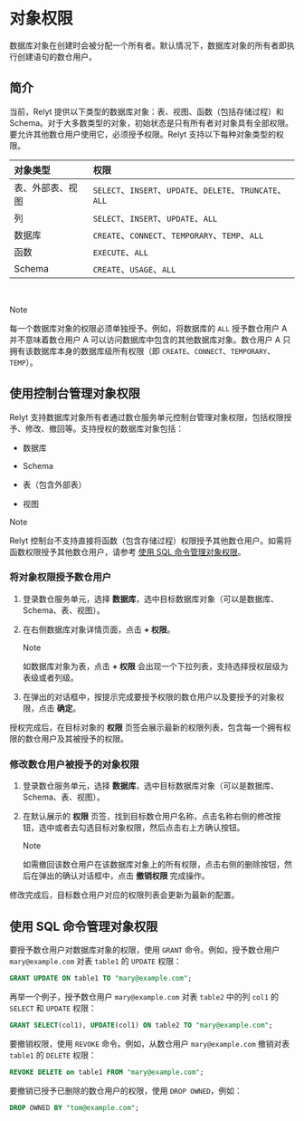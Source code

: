 # 对象权限

数据库对象在创建时会被分配一个所有者。默认情况下，数据库对象的所有者即执行创建语句的数仓用户。

## 简介

当前，Relyt 提供以下类型的数据库对象：表、视图、函数（包括存储过程）和 Schema。对于大多数类型的对象，初始状态是只有所有者对对象具有全部权限。要允许其他数仓用户使用它，必须授予权限。Relyt 支持以下每种对象类型的权限。

| 对象类型 | 权限 |
| :- | :- |
| 表、外部表、视图 | `SELECT`、`INSERT`、`UPDATE`、`DELETE`、`TRUNCATE`、`ALL` |
| 列 | `SELECT`、`INSERT`、`UPDATE`、`ALL` |
| 数据库 | `CREATE`、`CONNECT`、`TEMPORARY`、`TEMP`、`ALL` |
| 函数 | `EXECUTE`、`ALL` |
| Schema | `CREATE`、`USAGE`、`ALL` |

<br/>

> [!NOTE]  
> 每一个数据库对象的权限必须单独授予。例如，将数据库的 `ALL` 授予数仓用户 A 并不意味着数仓用户 A 可以访问数据库中包含的其他数据库对象。数仓用户 A 只拥有该数据库本身的数据库级所有权限（即 `CREATE`、`CONNECT`、`TEMPORARY`、`TEMP`）。




## 使用控制台管理对象权限

Relyt 支持数据库对象所有者通过数仓服务单元控制台管理对象权限，包括权限授予、修改、撤回等。支持授权的数据库对象包括：

- 数据库

- Schema

- 表（包含外部表）

- 视图

> [!NOTE]  
> Relyt 控制台不支持直接将函数（包含存储过程）权限授予其他数仓用户。如需将函数权限授予其他数仓用户，请参考 [使用 SQL 命令管理对象权限](#使用sql命令管理对象权限)。




### 将对象权限授予数仓用户

1. 登录数仓服务单元，选择 **数据库**，选中目标数据库对象（可以是数据库、Schema、表、视图）。

2. 在右侧数据库对象详情页面，点击 **+ 权限**。

    > [!NOTE]  
    > 如数据库对象为表，点击 **+ 权限** 会出现一个下拉列表，支持选择授权层级为表级或者列级。

3. 在弹出的对话框中，按提示完成要授予权限的数仓用户以及要授予的对象权限，点击 **确定**。

授权完成后，在目标对象的 **权限** 页签会展示最新的权限列表，包含每一个拥有权限的数仓用户及其被授予的权限。

### 修改数仓用户被授予的对象权限

1. 登录数仓服务单元，选择 **数据库**，选中目标数据库对象（可以是数据库、Schema、表、视图）。

2. 在默认展示的 **权限** 页签，找到目标数仓用户名称，点击名称右侧的修改按钮，选中或者去勾选目标对象权限，然后点击右上方确认按钮。

    > [!NOTE]  
    > 如需撤回该数仓用户在该数据库对象上的所有权限，点击右侧的删除按钮，然后在弹出的确认对话框中，点击 **撤销权限** 完成操作。

修改完成后，目标数仓用户对应的权限列表会更新为最新的配置。



## 使用 SQL 命令管理对象权限

要授予数仓用户对数据库对象的权限，使用 `GRANT` 命令。例如，授予数仓用户 `mary@example.com` 对表 `table1` 的 `UPDATE` 权限：

```sql
GRANT UPDATE ON table1 TO "mary@example.com";
```

再举一个例子，授予数仓用户 `mary@example.com` 对表 `table2` 中的列 `col1` 的 `SELECT` 和 `UPDATE` 权限：

```sql
GRANT SELECT(col1), UPDATE(col1) ON table2 TO "mary@example.com";
```

要撤销权限，使用 `REVOKE` 命令。例如，从数仓用户 `mary@example.com` 撤销对表 `table1` 的 `DELETE` 权限：

```sql
REVOKE DELETE on table1 FROM "mary@example.com";
```

要撤销已授予已删除的数仓用户的权限，使用 `DROP OWNED`，例如：

```sql
DROP OWNED BY "tom@example.com";
```

